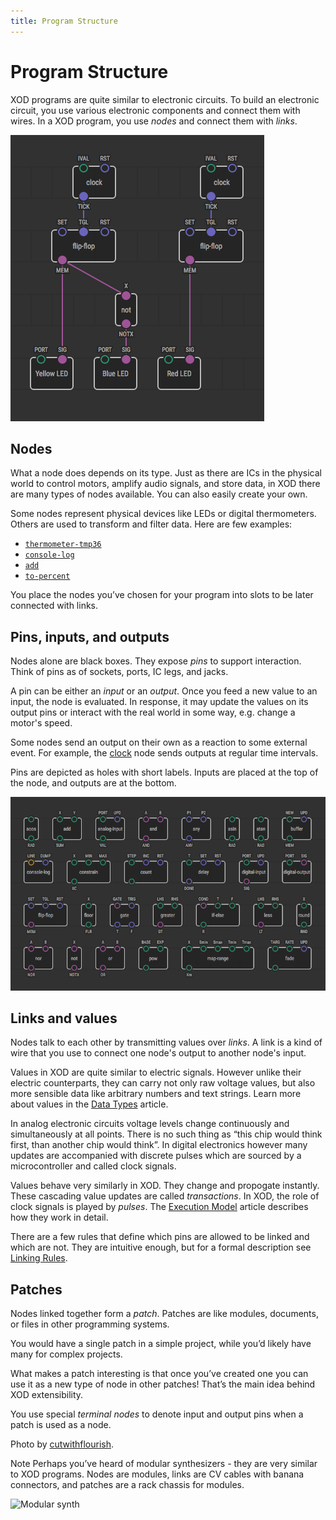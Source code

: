 ```yaml
---
title: Program Structure
---
```


Program Structure
=================

XOD programs are quite similar to electronic circuits. To build an
electronic circuit, you use various electronic components and connect them
with wires. In a XOD program, you use *nodes* and connect them with *links*.

![Example patch](./example.patch.png)

Nodes
-----

What a node does depends on its type. Just as there are ICs in the physical
world to control motors, amplify audio signals, and store data, in XOD there
are many types of nodes available. You can also easily create your own.

Some nodes represent physical devices like LEDs or digital thermometers. Others
are used to transform and filter data. Here are few examples:

* [`thermometer-tmp36`](/libs/xod/common-hardware/thermometer-tmp36/)
* [`console-log`](/libs/xod/core/console-log/)
* [`add`](/libs/xod/core/add/)
* [`to-percent`](/libs/xod/core/to-percent/)

You place the nodes you’ve chosen for your program into slots to be later
connected with links.

Pins, inputs, and outputs
-------------------------

Nodes alone are black boxes. They expose *pins* to support interaction. Think
of pins as of sockets, ports, IC legs, and jacks.

A pin can be either an *input* or an *output*. Once you feed a new value to an
input, the node is evaluated. In response, it may update the values on its
output pins or interact with the real world in some way, e.g. change a motor's
speed.

Some nodes send an output on their own as a reaction to some external event.
For example, the [clock](/libs/xod/core/clock/) node sends outputs at regular
time intervals.

Pins are depicted as holes with short labels. Inputs are placed at the top
of the node, and outputs are at the bottom.

![Nodes inputs and outputs](./nodes-inputs-outputs.png)

Links and values
----------------

Nodes talk to each other by transmitting values over *links*. A link is a kind
of wire that you use to connect one node's output to another node's input.

Values in XOD are quite similar to electric signals. However unlike their
electric counterparts, they can carry not only raw voltage values, but also
more sensible data like arbitrary numbers and text strings. Learn more about
values in the [Data Types](../data-types/) article.

In analog electronic circuits voltage levels change continuously and
simultaneously at all points. There is no such thing as “this chip would think
first, than another chip would think”. In digital electronics however many
updates are accompanied with discrete pulses which are sourced by a
microcontroller and called clock signals.

Values behave very similarly in XOD. They change and propogate instantly. These
cascading value updates are called *transactions*. In XOD, the role of clock
signals is played by *pulses*. The [Execution Model](../execution-model/)
article describes how they work in detail.

There are a few rules that define which pins are allowed to be linked and which
are not. They are intuitive enough, but for a formal description see [Linking
Rules](../linking-rules/).

Patches
-------

Nodes linked together form a *patch*. Patches are like modules, documents, or
files in other programming systems.

You would have a single patch in a simple project, while you’d likely have
many for complex projects.

What makes a patch interesting is that once you’ve created one you can use it
as a new type of node in other patches! That’s the main idea behind XOD
extensibility.

You use special *terminal nodes* to denote input and output pins when a patch
is used as a node.

<div class="ui segment">
  <span class="ui bottom attached label">
    Photo by
    <a href="https://www.flickr.com/photos/26735065@N00/">cutwithflourish</a>.
  </span>
  <p>
  <span class="ui blue ribbon label">Note</span>
    Perhaps you’ve heard of modular synthesizers - they are very similar to XOD
    programs. Nodes are modules, links are CV cables with banana connectors,
    and patches are a rack chassis for modules.
  </p>
  <div class="ui fluid image">
    <img src="modular-synth.jpg" alt="Modular synth" />
  </div>
</div>
